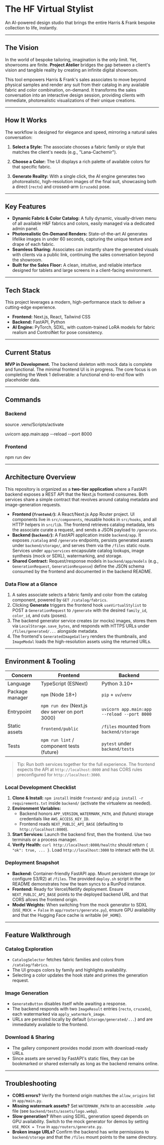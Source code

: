 # The HF Virtual Stylist

An AI-powered design studio that brings the entire Harris & Frank bespoke collection to life, instantly.

---

## The Vision

In the world of bespoke tailoring, imagination is the only limit. Yet, showrooms are finite. **Project Atelier** bridges the gap between a client's vision and tangible reality by creating an infinite digital showroom.

This tool empowers Harris & Frank's sales associates to move beyond physical samples and render any suit from their catalog in any available fabric and color combination, on-demand. It transforms the sales conversation into an interactive design session, providing clients with immediate, photorealistic visualizations of their unique creations.

---

## How It Works

The workflow is designed for elegance and speed, mirroring a natural sales conversation:

1.  **Select a Style:** The associate chooses a fabric family or style that matches the client's needs (e.g., "Lana-Cachemir").

2.  **Choose a Color:** The UI displays a rich palette of available colors for that specific fabric.

3.  **Generate Reality:** With a single click, the AI engine generates two photorealistic, high-resolution images of the final suit, showcasing both a direct (`recto`) and crossed-arm (`cruzado`) pose.

---

## Key Features

-   **Dynamic Fabric & Color Catalog:** A fully dynamic, visually-driven menu of all available H&F fabrics and colors, easily managed via a dedicated admin panel.
-   **Photorealistic On-Demand Renders:** State-of-the-art AI generates lifelike images in under 60 seconds, capturing the unique texture and drape of each fabric.
-   **Seamless Sharing:** Associates can instantly share the generated visuals with clients via a public link, continuing the sales conversation beyond the showroom.
-   **Built for the Sales Floor:** A clean, intuitive, and reliable interface designed for tablets and large screens in a client-facing environment.

---

## Tech Stack

This project leverages a modern, high-performance stack to deliver a cutting-edge experience.

-   **Frontend:** Next.js, React, Tailwind CSS
-   **Backend:** FastAPI, Python
-   **AI Engine:** PyTorch, SDXL, with custom-trained LoRA models for fabric realism and ControlNet for pose consistency.

---

## Current Status

**MVP in Development.** The backend skeleton with mock data is complete and functional. The minimal frontend UI is in progress. The core focus is on completing the Week 1 deliverable: a functional end-to-end flow with placeholder data.

---

## Commands
### Backend
source .venv/Scripts/activate

uvicorn app.main:app --reload --port 8000


### Frontend
npm run dev

---

## Architecture Overview

This repository is organized as a **two-tier application** where a FastAPI backend exposes a REST API that the Next.js frontend consumes. Both services share a simple contract that revolves around catalog metadata and image-generation requests.

- **Frontend (`frontend/`):** A React/Next.js App Router project. UI components live in `src/components`, reusable hooks in `src/hooks`, and all HTTP helpers in `src/lib`. The frontend retrieves catalog metadata, lets the associate curate a request, and sends a JSON payload to `/generate`.
- **Backend (`backend/`):** A FastAPI application inside `backend/app`. It exposes `/catalog` and `/generate` endpoints, persists generated assets under `backend/storage/`, and serves them via the `/files` static route. Services under `app/services` encapsulate catalog lookups, image synthesis (mock or SDXL), watermarking, and storage.
- **Shared Contract:** Request/response models in `backend/app/models` (e.g., `GenerationRequest`, `GenerationResponse`) define the JSON schema consumed by the frontend and documented in the backend README.

### Data Flow at a Glance

1. A sales associate selects a fabric family and color from the catalog component, powered by `GET /catalog/fabrics`.
2. Clicking **Generate** triggers the frontend hook `useVirtualStylist` to POST a `GenerationRequest` to `/generate` with the desired `family_id`, `color_id`, and cuts (poses).
3. The backend generator service creates (or mocks) images, stores them via `LocalStorage.save_bytes`, and responds with HTTPS URLs under `/files/generated/...` alongside metadata.
4. The frontend's `GeneratedImageGallery` renders the thumbnails, and `ImageModal` loads the high-resolution assets using the returned URLs.

---

## Environment & Tooling

| Concern | Frontend | Backend |
| --- | --- | --- |
| Language | TypeScript (ESNext) | Python 3.10+
| Package manager | `npm` (Node 18+) | `pip` + `uv`/`venv`
| Entrypoint | `npm run dev` (Next.js dev server on port 3000) | `uvicorn app.main:app --reload --port 8000`
| Static assets | `frontend/public` | `/files` mounted from `backend/storage`
| Tests | `npm run lint` / component tests (future) | `pytest` under `backend/tests`

> Tip: Run both services together for the full experience. The frontend expects the API at `http://localhost:8000` and has CORS rules preconfigured for `http://localhost:3000`.

### Local Development Checklist

1. **Clone & Install:** `npm install` inside `frontend/` and `pip install -r requirements.txt` inside `backend/` (activate the virtualenv as needed).
2. **Environment Variables:**
   - Backend honors `APP_VERSION`, `WATERMARK_PATH`, and (future) storage credentials like `AWS_ACCESS_KEY_ID`.
   - Frontend reads `NEXT_PUBLIC_API_BASE` (defaulting to `http://localhost:8000`).
3. **Start Services:** Launch the backend first, then the frontend. Use two terminals or a process manager.
4. **Verify Health:** `curl http://localhost:8000/healthz` should return `{ "ok": true, ... }`. Load `http://localhost:3000` to interact with the UI.

### Deployment Snapshot

- **Backend:** Container-friendly FastAPI app. Mount persistent storage (or configure S3/R2) at `/files`. The provided `deploy.sh` script in the README demonstrates how the team syncs to a RunPod instance.
- **Frontend:** Ready for Vercel/Netlify deployment. Ensure `NEXT_PUBLIC_API_BASE` points to the deployed backend URL and that CORS allows the frontend origin.
- **Model Weights:** When switching from the mock generator to SDXL (`USE_MOCK = False` in `app/routers/generate.py`), ensure GPU availability and that the Hugging Face cache is writable (`HF_HOME`).

---

## Feature Walkthrough

### Catalog Exploration
- `CatalogSelector` fetches fabric families and colors from `/catalog/fabrics`.
- The UI groups colors by family and highlights availability.
- Selecting a color updates the hook state and primes the generation request.

### Image Generation
- `GenerateButton` disables itself while awaiting a response.
- The backend responds with two `ImageResult` entries (`recto`, `cruzado`), each watermarked via `apply_watermark_image`.
- URLs are persisted locally by default (`storage/generated/...`) and are immediately available to the frontend.

### Download & Sharing
- The gallery component provides modal zoom with download-ready URLs.
- Since assets are served by FastAPI's static files, they can be bookmarked or shared externally as long as the backend remains online.

---

## Troubleshooting

- **CORS errors?** Verify the frontend origin matches the `allow_origins` list in `app/main.py`.
- **Missing watermark assets?** Set `WATERMARK_PATH` to an accessible `.webp` file (see `backend/tests/assets/logo.webp`).
- **Slow generation?** When using SDXL, generation speed depends on GPU availability. Switch to the mock generator for demos by setting `USE_MOCK = True` in `app/routers/generate.py`.
- **Broken image URLs?** Confirm the backend has write permissions to `backend/storage` and that the `/files` mount points to the same directory.


